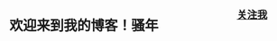 <div style="overflow: hidden;">
  <h2 style="font-size:24px;font-family: '新宋体';line-height: 30px;float:left;width:80%;">欢迎来到我的博客！骚年</h2>
  <h4 style="float: right;width:20%;">
    <a href="www.qushengkai.com" style="font-size:18px;font-family: '新宋体';line-height: 20px;">关注我</a>
  </h4>
</div>



